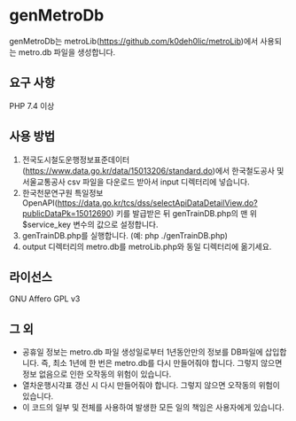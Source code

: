 # genMetroDb
genMetroDb는 metroLib(https://github.com/k0deh0lic/metroLib)에서 사용되는 metro.db 파일을 생성합니다.

## 요구 사항
PHP 7.4 이상

## 사용 방법
1. 전국도시철도운행정보표준데이터(https://www.data.go.kr/data/15013206/standard.do)에서 한국철도공사 및 서울교통공사 csv 파일을 다운로드 받아서 input 디렉터리에 넣습니다.   
2. 한국천문연구원 특일정보 OpenAPI(https://data.go.kr/tcs/dss/selectApiDataDetailView.do?publicDataPk=15012690) 키를 발급받은 뒤 genTrainDB.php의 맨 위 $service_key 변수의 값으로 설정합니다.   
3. genTrainDB.php를 실행합니다. (예: php ./genTrainDB.php)   
4. output 디렉터리의 metro.db를 metroLib.php와 동일 디렉터리에 옮기세요.   

## 라이선스
GNU Affero GPL v3

## 그 외
* 공휴일 정보는 metro.db 파일 생성일로부터 1년동안만의 정보를 DB파일에 삽입합니다. 즉, 최소 1년에 한 번은 metro.db를 다시 만들어줘야 합니다. 그렇지 않으면 정보 없음으로 인한 오작동의 위험이 있습니다.   
* 열차운행시각표 갱신 시 다시 만들어줘야 합니다. 그렇지 않으면 오작동의 위험이 있습니다.   
* 이 코드의 일부 및 전체를 사용하여 발생한 모든 일의 책임은 사용자에게 있습니다.   
